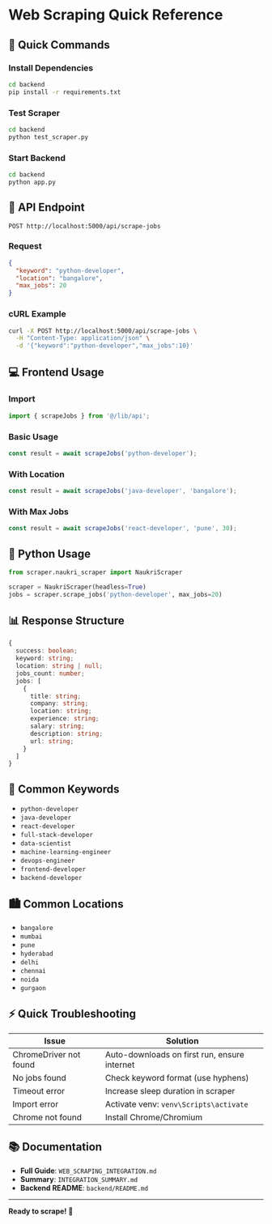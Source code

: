 # Web Scraping Quick Reference

## 🚀 Quick Commands

### Install Dependencies
```bash
cd backend
pip install -r requirements.txt
```

### Test Scraper
```bash
cd backend
python test_scraper.py
```

### Start Backend
```bash
cd backend
python app.py
```

## 📡 API Endpoint

```
POST http://localhost:5000/api/scrape-jobs
```

### Request
```json
{
  "keyword": "python-developer",
  "location": "bangalore",
  "max_jobs": 20
}
```

### cURL Example
```bash
curl -X POST http://localhost:5000/api/scrape-jobs \
  -H "Content-Type: application/json" \
  -d '{"keyword":"python-developer","max_jobs":10}'
```

## 💻 Frontend Usage

### Import
```typescript
import { scrapeJobs } from '@/lib/api';
```

### Basic Usage
```typescript
const result = await scrapeJobs('python-developer');
```

### With Location
```typescript
const result = await scrapeJobs('java-developer', 'bangalore');
```

### With Max Jobs
```typescript
const result = await scrapeJobs('react-developer', 'pune', 30);
```

## 🔧 Python Usage

```python
from scraper.naukri_scraper import NaukriScraper

scraper = NaukriScraper(headless=True)
jobs = scraper.scrape_jobs('python-developer', max_jobs=20)
```

## 📊 Response Structure

```typescript
{
  success: boolean;
  keyword: string;
  location: string | null;
  jobs_count: number;
  jobs: [
    {
      title: string;
      company: string;
      location: string;
      experience: string;
      salary: string;
      description: string;
      url: string;
    }
  ]
}
```

## 🎯 Common Keywords

- `python-developer`
- `java-developer`
- `react-developer`
- `full-stack-developer`
- `data-scientist`
- `machine-learning-engineer`
- `devops-engineer`
- `frontend-developer`
- `backend-developer`

## 🏙️ Common Locations

- `bangalore`
- `mumbai`
- `pune`
- `hyderabad`
- `delhi`
- `chennai`
- `noida`
- `gurgaon`

## ⚡ Quick Troubleshooting

| Issue | Solution |
|-------|----------|
| ChromeDriver not found | Auto-downloads on first run, ensure internet |
| No jobs found | Check keyword format (use hyphens) |
| Timeout error | Increase sleep duration in scraper |
| Import error | Activate venv: `venv\Scripts\activate` |
| Chrome not found | Install Chrome/Chromium |

## 📚 Documentation

- **Full Guide**: `WEB_SCRAPING_INTEGRATION.md`
- **Summary**: `INTEGRATION_SUMMARY.md`
- **Backend README**: `backend/README.md`

---

**Ready to scrape! 🎉**
